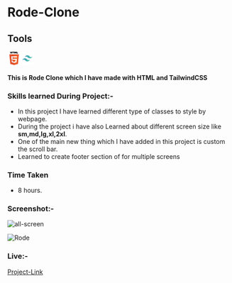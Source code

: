 # Rode-Clone
## Tools
<div style="display:flex;" >
<img width="30px" src="https://raw.githubusercontent.com/github/explore/80688e429a7d4ef2fca1e82350fe8e3517d3494d/topics/html/html.png" />
<img width="30px" src="https://raw.githubusercontent.com/github/explore/80688e429a7d4ef2fca1e82350fe8e3517d3494d/topics/tailwind/tailwind.png" />
</div>

#### This is Rode Clone which I have made with HTML and TailwindCSS 

### Skills learned During Project:-
* In this project I have learned different type of classes to style by webpage.
* During the project i have also Learned about different screen size like **sm,md,lg,xl,2xl**.
* One of the main new thing which I have added in this project is custom the scroll bar.
* Learned to create footer section of for multiple screens

### Time Taken 
* 8 hours.

### Screenshot:-
![all-screen](https://user-images.githubusercontent.com/101450769/187006035-bfbffea2-c7f5-4066-8a6f-be8676c4993f.png)

![Rode](https://user-images.githubusercontent.com/101450769/187005751-ae7200d8-29e1-4c9a-9aca-25deac316d96.png)


### Live:-
[Project-Link](https://rode-clone-mu.vercel.app/)
